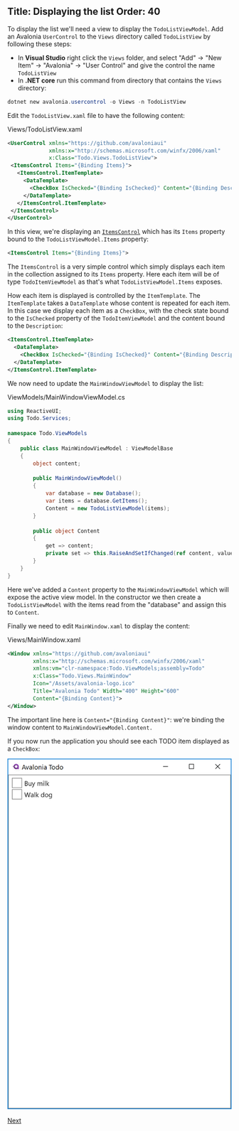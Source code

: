 Title: Displaying the list
Order: 40
---

To display the list we'll need a view to display the `TodoListViewModel`. Add an Avalonia `UserControl` to the `Views` directory called `TodoListView` by following these steps:

- In **Visual Studio** right click the `Views` folder, and select "Add" -> "New Item" -> "Avalonia" -> "User Control" and give the control the name `TodoListView`
- In **.NET core** run this command from directory that contains the `Views` directory:

```powershell
dotnet new avalonia.usercontrol -o Views -n TodoListView
```

Edit the `TodoListView.xaml` file to have the following content:

<div class="code-filename">Views/TodoListView.xaml</div>

 ```xml
 <UserControl xmlns="https://github.com/avaloniaui"
              xmlns:x="http://schemas.microsoft.com/winfx/2006/xaml"
              x:Class="Todo.Views.TodoListView">
  <ItemsControl Items="{Binding Items}">
    <ItemsControl.ItemTemplate>
      <DataTemplate>
        <CheckBox IsChecked="{Binding IsChecked}" Content="{Binding Description}"/>
      </DataTemplate>
    </ItemsControl.ItemTemplate>
  </ItemsControl>
</UserControl>
 ```

In this view, we're displaying an [`ItemsControl`](/controls/itemscontrol) which has its `Items` property bound to the `TodoListViewModel.Items` property:

```xml
<ItemsControl Items="{Binding Items}">
```

The `ItemsControl` is a very simple control which simply displays each item in the collection assigned to its `Items` property. Here each item will be of type `TodoItemViewModel` as that's what `TodoListViewModel.Items` exposes.

How each item is displayed is controlled by the `ItemTemplate`. The `ItemTemplate` takes a `DataTemplate` whose content is repeated for each item. In this case we display each item as a `CheckBox`, with the check state bound to the `IsChecked` property of the `TodoItemViewModel` and the content bound to the `Description`:

```xml
<ItemsControl.ItemTemplate>
  <DataTemplate>
    <CheckBox IsChecked="{Binding IsChecked}" Content="{Binding Description}"/>
  </DataTemplate>
</ItemsControl.ItemTemplate>
```

We now need to update the `MainWindowViewModel` to display the list:

<div class="code-filename">ViewModels/MainWindowViewModel.cs</div>

```csharp
using ReactiveUI;
using Todo.Services;

namespace Todo.ViewModels
{
    public class MainWindowViewModel : ViewModelBase
    {
        object content;

        public MainWindowViewModel()
        {
            var database = new Database();
            var items = database.GetItems();
            Content = new TodoListViewModel(items);
        }

        public object Content
        {
            get => content;
            private set => this.RaiseAndSetIfChanged(ref content, value);
        }
    }
}
```

Here we've added a `Content` property to the `MainWindowViewModel` which will expose the active view model. In the constructor we then create a `TodoListViewModel` with the items read from the "database" and assign this to `Content`.

Finally we need to edit `MainWindow.xaml` to display the content:

<div class="code-filename">Views/MainWindow.xaml</div>

```xml
<Window xmlns="https://github.com/avaloniaui"
        xmlns:x="http://schemas.microsoft.com/winfx/2006/xaml"
        xmlns:vm="clr-namespace:Todo.ViewModels;assembly=Todo"
        x:Class="Todo.Views.MainWindow"
        Icon="/Assets/avalonia-logo.ico"
        Title="Avalonia Todo" Width="400" Height="600"
        Content="{Binding Content}">
</Window>
```

The important line here is `Content="{Binding Content}"`: we're binding the window content to `MainWindowViewModel.Content.`

If you now run the application you should see each TODO item displayed as a `CheckBox`:

![Screenshot](images/displaying-the-list.png)

<a class="btn btn-primary" role="button" href="adding-new-items">
    Next
</a>
